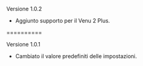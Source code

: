 Versione 1.0.2
- Aggiunto supporto per il Venu 2 Plus.

==========

Versione 1.0.1
- Cambiato il valore predefiniti delle impostazioni.